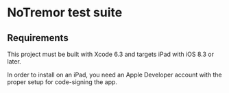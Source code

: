 # NoTremor test suite

## Requirements

This project must be built with Xcode 6.3 and targets iPad with iOS 8.3 or later.

In order to install on an iPad, you need an Apple Developer account with the proper setup for code-signing the app.